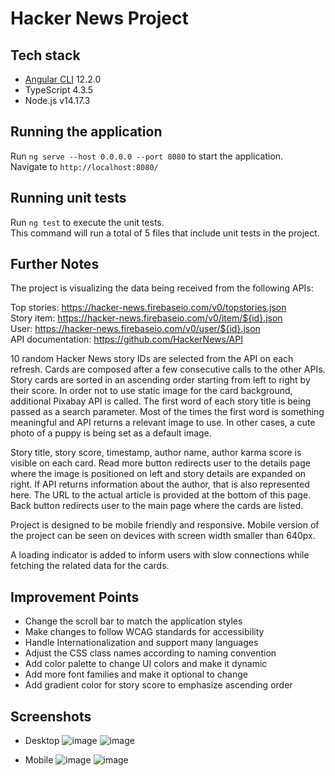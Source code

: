 # Hacker News Project

## Tech stack

* [Angular CLI](https://github.com/angular/angular-cli) 12.2.0 
* TypeScript 4.3.5
* Node.js v14.17.3

## Running the application

Run `ng serve --host 0.0.0.0 --port 8080` to start the application. \
Navigate to `http://localhost:8080/`

## Running unit tests

Run `ng test` to execute the unit tests. \
This command will run a total of 5 files that include unit tests in the project.

## Further Notes

The project is visualizing the data being received from the following APIs:

Top stories: https://hacker-news.firebaseio.com/v0/topstories.json \
Story item: https://hacker-news.firebaseio.com/v0/item/${id}.json \
User: https://hacker-news.firebaseio.com/v0/user/${id}.json \
API documentation: https://github.com/HackerNews/API

10 random Hacker News story IDs are selected from the API on each refresh. Cards are composed after a few consecutive calls to the other APIs. Story cards are sorted in an ascending order starting from left to right by their score. In order not to use static image for the card background, additional Pixabay API is called. The first word of each story title is being passed as a search parameter. Most of the times the first word is something meaningful and API returns a relevant image to use. In other cases, a cute photo of a puppy is being set as a default image.

Story title, story score, timestamp, author name, author karma score is visible on each card. Read more button redirects user to the details page where the image is positioned on left and story details are expanded on right. If API returns information about the author, that is also represented here. The URL to the actual article is provided at the bottom of this page. Back button redirects user to the main page where the cards are listed.

Project is designed to be mobile friendly and responsive. Mobile version of the project can be seen on devices with screen width smaller than 640px.

A loading indicator is added to inform users with slow connections while fetching the related data for the cards.

## Improvement Points

* Change the scroll bar to match the application styles
* Make changes to follow WCAG standards for accessibility
* Handle Internationalization and support many languages
* Adjust the CSS class names according to naming convention
* Add color palette to change UI colors and make it dynamic
* Add more font families and make it optional to change
* Add gradient color for story score to emphasize ascending order

## Screenshots 

* Desktop
![image](https://github.com/user-attachments/assets/a76be861-076f-4c8a-bbf8-b65cc17bd5dc)
![image](https://github.com/user-attachments/assets/0e9df88c-8b57-4c70-9968-78c81d0dd6a3)

* Mobile
![image](https://github.com/user-attachments/assets/b090375c-728b-4de5-a4e2-fdb46fed1d69)
![image](https://github.com/user-attachments/assets/5c55a8ea-d486-4427-9140-768a40fbaa20)



